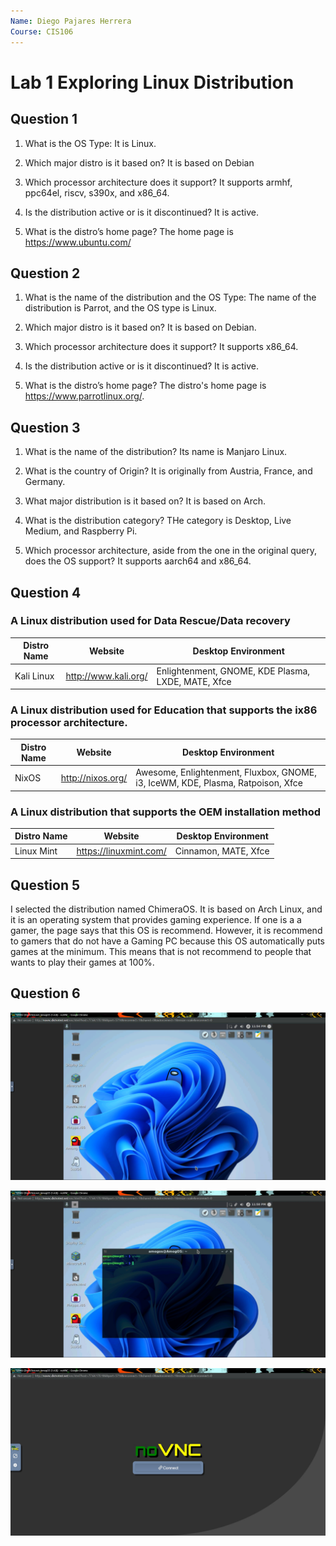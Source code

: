 ```yaml
---
Name: Diego Pajares Herrera
Course: CIS106
---
```


# Lab 1 Exploring Linux Distribution

## Question 1
1. What is the OS Type:
It is Linux.

2. Which major distro is it based on?
It is based on Debian

3.  Which processor architecture does it support?
It supports armhf, ppc64el, riscv, s390x, and x86_64.

4. Is the distribution active or is it discontinued?
It is active.

5. What is the distro’s home page?
The home page is https://www.ubuntu.com/

## Question 2
1. What is the name of the distribution and the OS Type:
The name of the distribution is Parrot, and the OS type is Linux.

2. Which major distro is it based on?
It is based on Debian.

3. Which processor architecture does it support?
It supports x86_64.

4. Is the distribution active or is it discontinued?
It is active.

5. What is the distro’s home page?
The distro's home page is https://www.parrotlinux.org/.

## Question 3
1. What is the name of the distribution?
Its name is Manjaro Linux.

2. What is the country of Origin?
It is originally from Austria, France, and Germany.

3. What major distribution is it based on?
It is based on Arch.

4. What is the distribution category?
THe category is Desktop, Live Medium, and Raspberry Pi.

5. Which processor architecture, aside from the one in the original query, does the OS support?
It supports aarch64 and x86_64.

## Question 4
### A Linux distribution used for Data Rescue/Data recovery
| Distro Name| Website| Desktop Environment|
|------------|--------|-------------------|
|Kali Linux  |http://www.kali.org/|Enlightenment, GNOME, KDE Plasma, LXDE, MATE, Xfce|

### A Linux distribution used for Education that supports the ix86 processor architecture.
| Distro Name| Website| Desktop Environment|
|------------|--------|-------------------|
| NixOS  |http://nixos.org/|Awesome, Enlightenment, Fluxbox, GNOME, i3, IceWM, KDE, Plasma, Ratpoison, Xfce|

### A Linux distribution that supports the OEM installation method
| Distro Name| Website| Desktop Environment|
|------------|--------|-------------------|
|Linux Mint|https://linuxmint.com/|Cinnamon, MATE, Xfce|

## Question 5
I selected the distribution named ChimeraOS. It is based on Arch Linux, and it is an operating system that provides gaming experience. If one is a a gamer, the page says that this OS is recommend. However, it is recommend to gamers that do not have a Gaming PC because this OS automatically puts games at the minimum. This means that is not recommend to people that wants to play their games at 100%.

## Question 6
![Distribution](Lab1.png)

![Terminal](Lab%201%20part%202.jpg)

![Stopped](Lab%202%20part%203.jpg)